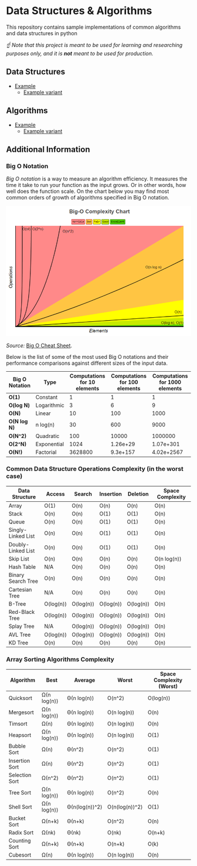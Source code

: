 # Data Structures & Algorithms 

This repository contains sample implementations of common algorithms and data structures in python

*☝ Note that this project is meant to be used for learning and researching purposes
only, and it is **not** meant to be used for production.*

## Data Structures

* [Example]()
  * [Example variant]()

## Algorithms

* [Example]()
  * [Example variant]()

## Additional Information

### Big O Notation

*Big O notation* is a way to measure an algorithm efficiency. It measures the time it take to run your function as the input grows. Or in other words, how well does the function scale. On the chart below you may find most common orders of growth of algorithms specified in Big O notation. 

![Big O graphs](./docs/bigO_complexity_chart.png)

*Source:* [Big O Cheat Sheet](http://bigocheatsheet.com/).

Below is the list of some of the most used Big O notations and their performance comparisons against different sizes of the input data.

| Big O Notation | Type        | Computations for 10 elements | Computations for 100 elements | Computations for 1000 elements  |
| -------------- | ----------- | ---------------------------- | ----------------------------- | ------------------------------- |
| **O(1)**       | Constant    | 1                            | 1                             | 1                               |
| **O(log N)**   | Logarithmic | 3                            | 6                             | 9                               |
| **O(N)**       | Linear      | 10                           | 100                           | 1000                            |
| **O(N log N)** | n log(n)    | 30                           | 600                           | 9000                            |
| **O(N^2)**     | Quadratic   | 100                          | 10000                         | 1000000                         |
| **O(2^N)**     | Exponential | 1024                         | 1.26e+29                      | 1.07e+301                       |
| **O(N!)**      | Factorial   | 3628800                      | 9.3e+157                      | 4.02e+2567                      |

### Common Data Structure Operations Complexity (in the worst case)

| Data Structure     | Access    | Search    | Insertion | Deletion  | Space Complexity |
|--------------------|-----------|-----------|-----------|-----------|------------------|
| Array              | O(1)      | O(n)      | O(n)      | O(n)      | O(n)             |
| Stack              | O(n)      | O(n)      | O(1)      | O(1)      | O(n)             |
| Queue              | O(n)      | O(n)      | O(1)      | O(1)      | O(n)             |
| Singly-Linked List | O(n)      | O(n)      | O(1)      | O(1)      | O(n)             |
| Doubly-Linked List | O(n)      | O(n)      | O(1)      | O(1)      | O(n)             |
| Skip List          | O(n)      | O(n)      | O(n)      | O(n)      | O(n log(n))      |
| Hash Table         | N/A       | O(n)      | O(n)      | O(n)      | O(n)             |
| Binary Search Tree | O(n)      | O(n)      | O(n)      | O(n)      | O(n)             |
| Cartesian Tree     | N/A       | O(n)      | O(n)      | O(n)      | O(n)             |
| B-Tree             | O(log(n)) | O(log(n)) | O(log(n)) | O(log(n)) | O(n)             |
| Red-Black Tree     | O(log(n)) | O(log(n)) | O(log(n)) | O(log(n)) | O(n)             |
| Splay Tree         | N/A       | O(log(n)) | O(log(n)) | O(log(n)) | O(n)             |
| AVL Tree           | O(log(n)) | O(log(n)) | O(log(n)) | O(log(n)) | O(n)             |
| KD Tree            | O(n)      | O(n)      | O(n)      | O(n)      | O(n)             |                |


### Array Sorting Algorithms Complexity

| Algorithm      | Best        | Average        | Worst          | Space Complexity (Worst) |
|----------------|-------------|----------------|----------------|--------------------------|
| Quicksort      | Ω(n log(n)) | Θ(n log(n))    | O(n^2)         | O(log(n))                |
| Mergesort      | Ω(n log(n)) | Θ(n log(n))    | O(n log(n))    | O(n)                     |
| Timsort        | Ω(n)        | Θ(n log(n))    | O(n log(n))    | O(n)                     |
| Heapsort       | Ω(n log(n)) | Θ(n log(n))    | O(n log(n))    | O(1)                     |
| Bubble Sort    | Ω(n)        | Θ(n^2)         | O(n^2)         | O(1)                     |
| Insertion Sort | Ω(n)        | Θ(n^2)         | O(n^2)         | O(1)                     |
| Selection Sort | Ω(n^2)      | Θ(n^2)         | O(n^2)         | O(1)                     |
| Tree Sort      | Ω(n log(n)) | Θ(n log(n))    | O(n^2)         | O(n)                     |
| Shell Sort     | Ω(n log(n)) | Θ(n(log(n))^2) | O(n(log(n))^2) | O(1)                     |
| Bucket Sort    | Ω(n+k)      | Θ(n+k)         | O(n^2)         | O(n)                     |
| Radix Sort     | Ω(nk)       | Θ(nk)          | O(nk)          | O(n+k)                   |
| Counting Sort  | Ω(n+k)      | Θ(n+k)         | O(n+k)         | O(k)                     |
| Cubesort       | Ω(n)        | Θ(n log(n))    | O(n log(n))    | O(n)                     |